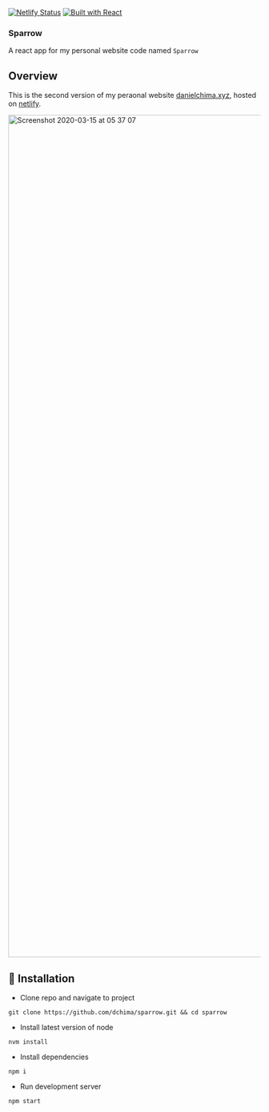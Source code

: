 [![Netlify Status](https://api.netlify.com/api/v1/badges/68320bef-452f-4d70-bfa1-1695f191857a/deploy-status)](https://app.netlify.com/sites/danielchima/deploys)
[![Built with React](https://img.shields.io/badge/Built%20With-React-blue)](https://github.com/facebook/create-react-app)

### Sparrow
A react app for my personal website code named `Sparrow`

## Overview
This is the second version of my peraonal website [danielchima.xyz](https://danielchima.xyz), hosted on [netlify](https://netlify.com).

<img width="1680" alt="Screenshot 2020-03-15 at 05 37 07" src="https://user-images.githubusercontent.com/37340699/76695392-0fca0900-667f-11ea-9bd9-e5de1212ae9e.png">

## :wrench: Installation 

- Clone repo and navigate to project
```
git clone https://github.com/dchima/sparrow.git && cd sparrow
```
- Install latest version of node
```
nvm install
```
- Install dependencies
```
npm i
```
- Run development server
```
npm start
```



